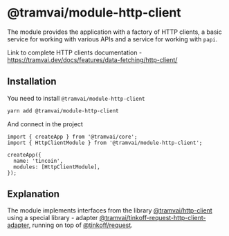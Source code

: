 # @tramvai/module-http-client

The module provides the application with a factory of HTTP clients, a basic service for working with various APIs and a service for working with `papi`.

Link to complete HTTP clients documentation - https://tramvai.dev/docs/features/data-fetching/http-client/

## Installation

You need to install `@tramvai/module-http-client`

```bash
yarn add @tramvai/module-http-client
```

And connect in the project

```tsx
import { createApp } from '@tramvai/core';
import { HttpClientModule } from '@tramvai/module-http-client';

createApp({
  name: 'tincoin',
  modules: [HttpClientModule],
});
```

## Explanation

The module implements interfaces from the library [@tramvai/http-client](references/libs/http-client.md) using a special library - adapter [@tramvai/tinkoff-request-http-client-adapter](references/libs/tinkoff-request-http-client-adapter.md), running on top of [@tinkoff/request](https://tinkoff.github.io/tinkoff-request/).
